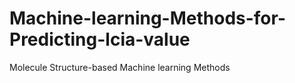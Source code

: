 # Machine-learning-Methods-for-Predicting-lcia-value
Molecule Structure-based Machine learning Methods
